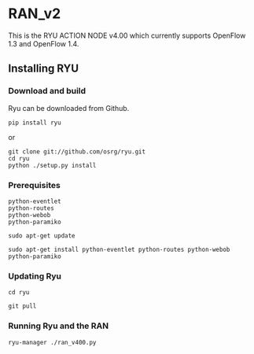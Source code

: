 # RAN_v2
This is the RYU ACTION NODE v4.00 which currently supports OpenFlow 1.3 and 
OpenFlow 1.4.

## Installing RYU

### Download and build

Ryu can be downloaded from Github.

    pip install ryu

or

    git clone git://github.com/osrg/ryu.git
    cd ryu
    python ./setup.py install

### Prerequisites

    python-eventlet
    python-routes
    python-webob
    python-paramiko

`sudo apt-get update`

`sudo apt-get install python-eventlet python-routes python-webob python-paramiko`

### Updating Ryu

`cd ryu`

`git pull`

### Running Ryu and the RAN
`ryu-manager ./ran_v400.py`

